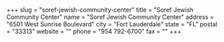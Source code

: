 +++
slug = "soref-jewish-community-center"
title = "Soref Jewish Community Center"
name = "Soref Jewish Community Center"
address = "6501 West Sunrise Boulevard"
city = "Fort Lauderdale"
state = "FL"
postal = "33313"
website = ""
phone = "954 792-6700"
fax = ""
+++
